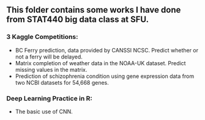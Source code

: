 ## This folder contains some works I have done from STAT440 big data class at SFU. 

### 3 Kaggle Competitions:
 - BC Ferry prediction, data provided by CANSSI NCSC. Predict whether or not a ferry will be delayed.  
 - Matrix completion of weather data in the NOAA-UK dataset. Predict missing values in the matrix.
 - Prediction of schizophrenia condition using gene expression data from two NCBI datasets for 54,668 genes.

### Deep Learning Practice in R:
 - The basic use of CNN.
